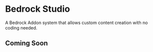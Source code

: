 # Bedrock Studio

A Bedrock Addon system that allows custom content creation with no coding
needed.

## Coming Soon